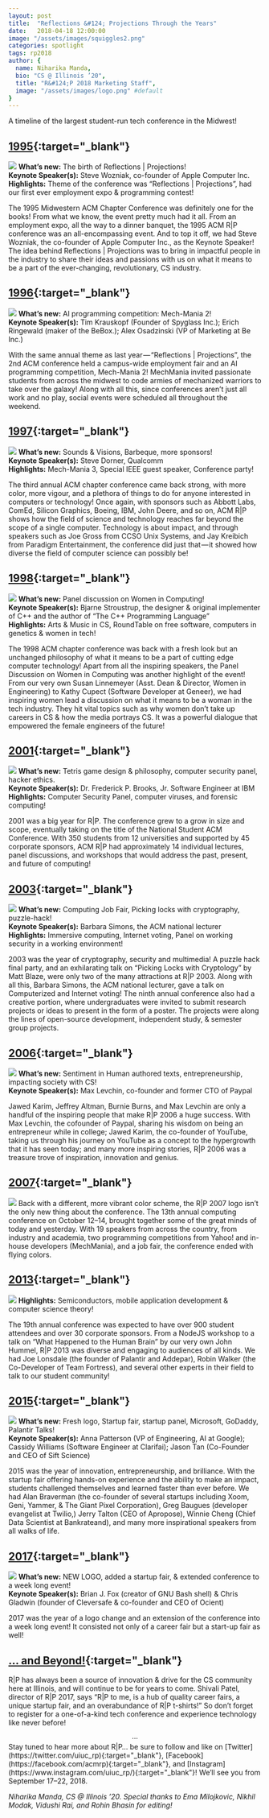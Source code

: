 ```yaml
---
layout: post
title:  "Reflections &#124; Projections Through the Years"
date:   2018-04-18 12:00:00
image: "/assets/images/squiggles2.png"
categories: spotlight
tags: rp2018
author: { 
  name: Niharika Manda, 
  bio: "CS @ Illinois ’20",
  title: "R&#124;P 2018 Marketing Staff",
  image: "/assets/images/logo.png" #default
}
---
```


A timeline of the largest student-run tech conference in the Midwest!  

## [1995](https://www-s.acm.illinois.edu/conference/1995/){:target="_blank"}
![  ](/assets/images/post_images/rp_through_the_years/1995.gif)
**What’s new:** The birth of Reflections &#124; Projections!   
**Keynote Speaker(s):** Steve Wozniak, co-founder of Apple Computer Inc.   
**Highlights:** Theme of the conference was “Reflections &#124; Projections”, had our first ever employment expo & programming contest!  

The 1995 Midwestern ACM Chapter Conference was definitely one for the books! From what we know, the event pretty much had it all. From an employment expo, all the way to a dinner banquet, the 1995 ACM R&#124;P conference was an all-encompassing event. And to top it off, we had Steve Wozniak, the co-founder of Apple Computer Inc., as the Keynote Speaker! The idea behind Reflections &#124; Projections was to bring in impactful people in the industry to share their ideas and passions with us on what it means to be a part of the ever-changing, revolutionary, CS industry.

## [1996](https://www-s.acm.illinois.edu/conference/1996/){:target="_blank"}
![  ](/assets/images/post_images/rp_through_the_years/1996.gif)
**What’s new:** AI programming competition: Mech-Mania 2!  
**Keynote Speaker(s):** Tim Krauskopf (Founder of Spyglass Inc.); Erich Ringewald (maker of the BeBox.); Alex Osadzinski (VP of Marketing at Be Inc.)  

With the same annual theme as last year — “Reflections &#124; Projections”, the 2nd ACM conference held a campus-wide employment fair and an AI programming competition, Mech-Mania 2! MechMania invited passionate students from across the midwest to code armies of mechanized warriors to take over the galaxy! Along with all this, since conferences aren’t just all work and no play, social events were scheduled all throughout the weekend.

## [1997](https://www-s.acm.illinois.edu/conference/1997/){:target="_blank"}
![  ](/assets/images/post_images/rp_through_the_years/1997.gif)
**What’s new:** Sounds & Visions, Barbeque, more sponsors!  
**Keynote Speaker(s):** Steve Dorner, Qualcomm  
**Highlights:** Mech-Mania 3, Special IEEE guest speaker, Conference party!  

The third annual ACM chapter conference came back strong, with more color, more vigour, and a plethora of things to do for anyone interested in computers or technology! Once again, with sponsors such as Abbott Labs, ComEd, Silicon Graphics, Boeing, IBM, John Deere, and so on, ACM R&#124;P shows how the field of science and technology reaches far beyond the scope of a single computer. Technology is about impact, and through speakers such as Joe Gross from CCSO Unix Systems, and Jay Kreibich from Paradigm Entertainment, the conference did just that — it showed how diverse the field of computer science can possibly be!

## [1998](https://www-s.acm.illinois.edu/conference/1998/){:target="_blank"}
![  ](/assets/images/post_images/rp_through_the_years/1998.gif)
**What’s new:** Panel discussion on Women in Computing!  
**Keynote Speaker(s):** Bjarne Stroustrup, the designer & original implementer of C++ and the author of “The C++ Programming Language”  
**Highlights:** Arts & Music in CS, RoundTable on free software, computers in genetics & women in tech!  

The 1998 ACM chapter conference was back with a fresh look but an unchanged philosophy of what it means to be a part of cutting edge computer technology! Apart from all the inspiring speakers, the Panel Discussion on Women in Computing was another highlight of the event! From our very own Susan Linnemeyer (Asst. Dean & Director, Women in Engineering) to Kathy Cupect (Software Developer at Geneer), we had inspiring women lead a discussion on what it means to be a woman in the tech industry. They hit vital topics such as why women don’t take up careers in CS & how the media portrays CS. It was a powerful dialogue that empowered the female engineers of the future!

## [2001](https://www-s.acm.illinois.edu/conference/2001/){:target="_blank"}
![  ](/assets/images/post_images/rp_through_the_years/2001.gif)
**What’s new:** Tetris game design & philosophy, computer security panel, hacker ethics.  
**Keynote Speaker(s):** Dr. Frederick P. Brooks, Jr. Software Engineer at IBM  
**Highlights:** Computer Security Panel, computer viruses, and forensic computing!  

2001 was a big year for R&#124;P. The conference grew to a grow in size and scope, eventually taking on the title of the National Student ACM Conference. With 350 students from 12 universities and supported by 45 corporate sponsors, ACM R&#124;P had approximately 14 individual lectures, panel discussions, and workshops that would address the past, present, and future of computing!

## [2003](https://www-s.acm.illinois.edu/conference/2003/){:target="_blank"}
![  ](/assets/images/post_images/rp_through_the_years/2003.gif)
**What’s new:** Computing Job Fair, Picking locks with cryptography, puzzle-hack!  
**Keynote Speaker(s):** Barbara Simons, the ACM national lecturer  
**Highlights:** Immersive computing, Internet voting, Panel on working security in a working environment!  

2003 was the year of cryptography, security and multimedia! A puzzle hack final party, and an exhilarating talk on “Picking Locks with Cryptology” by Matt Blaze, were only two of the many attractions at R&#124;P 2003. Along with all this, Barbara Simons, the ACM national lecturer, gave a talk on Computerized and Internet voting! The ninth annual conference also had a creative portion, where undergraduates were invited to submit research projects or ideas to present in the form of a poster. The projects were along the lines of open-source development, independent study, & semester group projects.

## [2006](https://www-s.acm.illinois.edu/conference/2006/){:target="_blank"}
![  ](/assets/images/post_images/rp_through_the_years/2006.png)
**What’s new:** Sentiment in Human authored texts, entrepreneurship, impacting society with CS!   
**Keynote Speaker(s):** Max Levchin, co-founder and former CTO of Paypal  

Jawed Karim, Jeffrey Altman, Burnie Burns, and Max Levchin are only a handful of the inspiring people that make R&#124;P 2006 a huge success. With Max Levchin, the cofounder of Paypal, sharing his wisdom on being an entrepreneur while in college; Jawed Karim, the co-founder of YouTube, taking us through his journey on YouTube as a concept to the hypergrowth that it has seen today; and many more inspiring stories, R&#124;P 2006 was a treasure trove of inspiration, innovation and genius.

## [2007](https://www-s.acm.illinois.edu/conference/2007/){:target="_blank"}
![  ](/assets/images/post_images/rp_through_the_years/2007.png)
Back with a different, more vibrant color scheme, the R&#124;P 2007 logo isn’t the only new thing about the conference. The 13th annual computing conference on October 12–14, brought together some of the great minds of today and yesterday. With 19 speakers from across the country, from industry and academia, two programming competitions from Yahoo! and in-house developers (MechMania), and a job fair, the conference ended with flying colors.

## [2013](https://www-s.acm.illinois.edu/conference/2013/){:target="_blank"}
![  ](/assets/images/post_images/rp_through_the_years/2013.png)
**Highlights:** Semiconductors, mobile application development & computer science theory!  

The 19th annual conference was expected to have over 900 student attendees and over 30 corporate sponsors. From a NodeJS workshop to a talk on “What Happened to the Human Brain” by our very own John Hummel, R&#124;P 2013 was diverse and engaging to audiences of all kinds. We had Joe Lonsdale (the founder of Palantir and Addepar), Robin Walker (the Co-Developer of Team Fortress), and several other experts in their field to talk to our student community!

## [2015](https://www-s.acm.illinois.edu/conference/2015/){:target="_blank"}
![  ](/assets/images/post_images/rp_through_the_years/2015.jpg)
**What’s new:** Fresh logo, Startup fair, startup panel, Microsoft, GoDaddy, Palantir Talks!  
**Keynote Speaker(s):** Anna Patterson (VP of Engineering, AI at Google); Cassidy Williams (Software Engineer at Clarifai); Jason Tan (Co-Founder and CEO of Sift Science) 

2015 was the year of innovation, entrepreneurship, and brilliance. With the startup fair offering hands-on experience and the ability to make an impact, students challenged themselves and learned faster than ever before. We had Alan Braverman (the co-founder of several startups including Xoom, Geni, Yammer, & The Giant Pixel Corporation), Greg Baugues (developer evangelist at Twilio,) Jerry Talton (CEO of Apropose), Winnie Cheng (Chief Data Scientist at Bankrateand), and many more inspirational speakers from all walks of life.

## [2017](https://www-s.acm.illinois.edu/conference/2017/#/){:target="_blank"}
![  ](/assets/images/post_images/rp_through_the_years/2017.png)
**What’s new:** NEW LOGO, added a startup fair, & extended conference to a week long event!   
**Keynote Speaker(s):** Brian J. Fox (creator of GNU Bash shell) & Chris Gladwin (founder of Cleversafe & co-founder and CEO of Ocient)  

2017 was the year of a logo change and an extension of the conference into a week long event! It consisted not only of a career fair but a start-up fair as well!

## [... and Beyond!](https://acmrp.org/#/){:target="_blank"}
R&#124;P has always been a source of innovation & drive for the CS community here at Illinois, and will continue to be for years to come. Shivali Patel, director of R&#124;P 2017, says “R&#124;P to me, is a hub of quality career fairs, a unique startup fair, and an overabundance of R&#124;P t-shirts!” So don’t forget to register for a one-of-a-kind tech conference and experience technology like never before!

<center>&middot;&middot;&middot;</center>
Stay tuned to hear more about R&#124;P… be sure to follow and like on [Twitter](https://twitter.com/uiuc_rp){:target="_blank"}, [Facebook](https://facebook.com/acmrp){:target="_blank"}, and [Instagram](https://www.instagram.com/uiuc_rp/){:target="_blank"}!   
We’ll see you from September 17–22, 2018.  

*Niharika Manda, CS @ Illinois ’20. Special thanks to Ema Milojkovic, Nikhil Modak, Vidushi Rai, and Rohin Bhasin for editing!*
